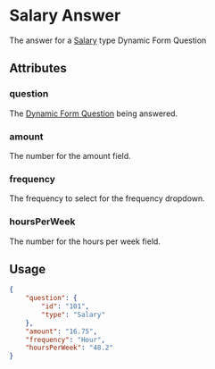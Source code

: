 # Salary Answer <Badge text="object" vertical="middle" />
The answer for a [Salary](./df-question-type/#salary) type Dynamic Form Question

## Attributes
### question <Badge text="object" vertical="middle"/>
The [Dynamic Form Question](./df-question) being answered.

### amount <Badge text="string" vertical="middle" />
The number for the amount field.

### frequency <Badge text="string" vertical="middle" />
The frequency to select for the frequency dropdown.

### hoursPerWeek <Badge text="string" vertical="middle" />
The number for the hours per week field.

## Usage
``` json
{
    "question": {
        "id": "101",
        "type": "Salary"
    },
    "amount": "16.75",
    "frequency": "Hour",
    "hoursPerWeek": "48.2"
}
```